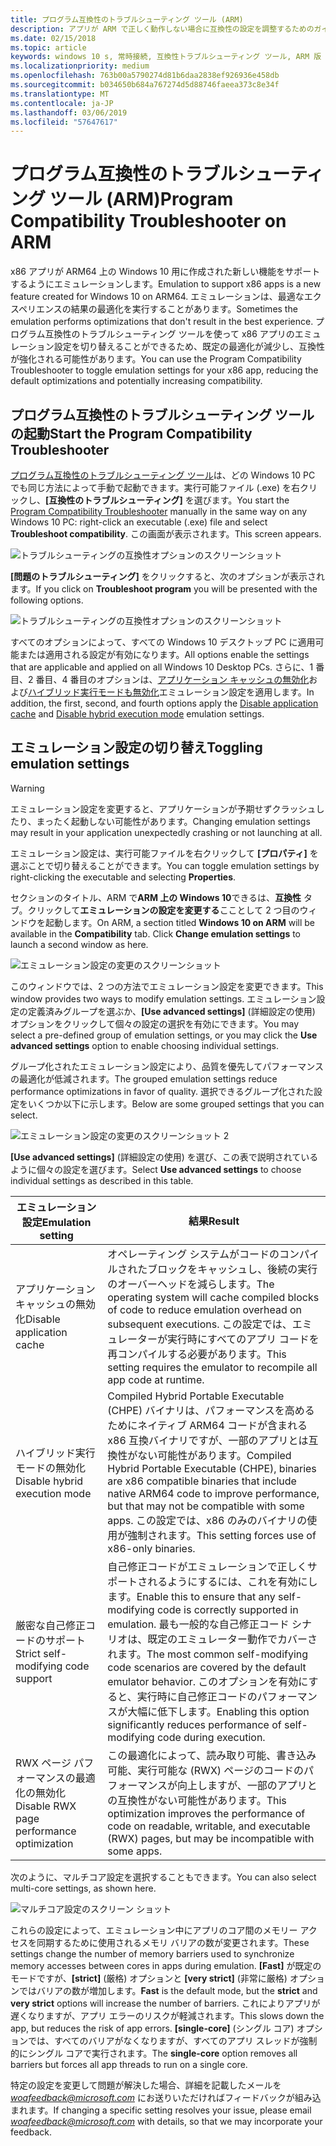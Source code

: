 ```yaml
---
title: プログラム互換性のトラブルシューティング ツール (ARM)
description: アプリが ARM で正しく動作しない場合に互換性の設定を調整するためのガイダンス
ms.date: 02/15/2018
ms.topic: article
keywords: windows 10 s, 常時接続, 互換性トラブルシューティング ツール, ARM 版 Windows
ms.localizationpriority: medium
ms.openlocfilehash: 763b00a5790274d81b6daa2838ef926936e458db
ms.sourcegitcommit: b034650b684a767274d5d88746faeea373c8e34f
ms.translationtype: MT
ms.contentlocale: ja-JP
ms.lasthandoff: 03/06/2019
ms.locfileid: "57647617"
---
```

# <a name="program-compatibility-troubleshooter-on-arm"></a><span data-ttu-id="9f97e-104">プログラム互換性のトラブルシューティング ツール (ARM)</span><span class="sxs-lookup"><span data-stu-id="9f97e-104">Program Compatibility Troubleshooter on ARM</span></span>
<span data-ttu-id="9f97e-105">x86 アプリが ARM64 上の Windows 10 用に作成された新しい機能をサポートするようにエミュレーションします。</span><span class="sxs-lookup"><span data-stu-id="9f97e-105">Emulation to support x86 apps is a new feature created for Windows 10 on ARM64.</span></span> <span data-ttu-id="9f97e-106">エミュレーションは、最適なエクスペリエンスの結果の最適化を実行することがあります。</span><span class="sxs-lookup"><span data-stu-id="9f97e-106">Sometimes the emulation performs optimizations that don't result in the best experience.</span></span> <span data-ttu-id="9f97e-107">プログラム互換性のトラブルシューティング ツールを使って x86 アプリのエミュレーション設定を切り替えることができるため、既定の最適化が減少し、互換性が強化される可能性があります。</span><span class="sxs-lookup"><span data-stu-id="9f97e-107">You can use the Program Compatibility Troubleshooter to toggle emulation settings for your x86 app, reducing the default optimizations and potentially increasing compatibility.</span></span>

## <a name="start-the-program-compatibility-troubleshooter"></a><span data-ttu-id="9f97e-108">プログラム互換性のトラブルシューティング ツールの起動</span><span class="sxs-lookup"><span data-stu-id="9f97e-108">Start the Program Compatibility Troubleshooter</span></span>
<span data-ttu-id="9f97e-109">[プログラム互換性のトラブルシューティング ツール](https://support.microsoft.com/en-us/help/15078/windows-make-older-programs-compatible)は、どの Windows 10 PC でも同じ方法によって手動で起動できます。実行可能ファイル (.exe) を右クリックし、**[互換性のトラブルシューティング]** を選びます。</span><span class="sxs-lookup"><span data-stu-id="9f97e-109">You start the [Program Compatibility Troubleshooter](https://support.microsoft.com/en-us/help/15078/windows-make-older-programs-compatible) manually in the same way on any Windows 10 PC: right-click an executable (.exe) file and select **Troubleshoot compatibility**.</span></span> <span data-ttu-id="9f97e-110">この画面が表示されます。</span><span class="sxs-lookup"><span data-stu-id="9f97e-110">This screen appears.</span></span>

![トラブルシューティングの互換性オプションのスクリーンショット](images/arm/Capture4.png)

<span data-ttu-id="9f97e-112">**[問題のトラブルシューティング]** をクリックすると、次のオプションが表示されます。</span><span class="sxs-lookup"><span data-stu-id="9f97e-112">If you click on **Troubleshoot program** you will be presented with the following options.</span></span>

![トラブルシューティングの互換性オプションのスクリーンショット](images/arm/Capture5.png)

<span data-ttu-id="9f97e-114">すべてのオプションによって、すべての Windows 10 デスクトップ PC に適用可能または適用される設定が有効になります。</span><span class="sxs-lookup"><span data-stu-id="9f97e-114">All options enable the settings that are applicable and applied on all Windows 10 Desktop PCs.</span></span> <span data-ttu-id="9f97e-115">さらに、1 番目、2 番目、4 番目のオプションは、[アプリケーション キャッシュの無効化](#disable-app-cache)および[ハイブリッド実行モードも無効化](#disable-hybrid-exec-mode)エミュレーション設定を適用します。</span><span class="sxs-lookup"><span data-stu-id="9f97e-115">In addition, the first, second, and fourth options apply the [Disable application cache](#disable-app-cache) and [Disable hybrid execution mode](#disable-hybrid-exec-mode) emulation settings.</span></span>

## <a name="toggling-emulation-settings"></a><span data-ttu-id="9f97e-116">エミュレーション設定の切り替え</span><span class="sxs-lookup"><span data-stu-id="9f97e-116">Toggling emulation settings</span></span>
> [!WARNING]
> <span data-ttu-id="9f97e-117">エミュレーション設定を変更すると、アプリケーションが予期せずクラッシュしたり、まったく起動しない可能性があります。</span><span class="sxs-lookup"><span data-stu-id="9f97e-117">Changing emulation settings may result in your application unexpectedly crashing or not launching at all.</span></span>

<span data-ttu-id="9f97e-118">エミュレーション設定は、実行可能ファイルを右クリックして **[プロパティ]** を選ぶことで切り替えることができます。</span><span class="sxs-lookup"><span data-stu-id="9f97e-118">You can toggle emulation settings by right-clicking the executable and selecting **Properties**.</span></span>

<span data-ttu-id="9f97e-119">セクションのタイトル、ARM で**ARM 上の Windows 10**できるは、**互換性** タブ。クリックして**エミュレーションの設定を変更する**こことして 2 つ目のウィンドウを起動します。</span><span class="sxs-lookup"><span data-stu-id="9f97e-119">On ARM, a section titled **Windows 10 on ARM** will be available in the **Compatibility** tab. Click **Change emulation settings** to launch a second window as here.</span></span>

![エミュレーション設定の変更のスクリーンショット](images/arm/Capture.png)

<span data-ttu-id="9f97e-121">このウィンドウでは、2 つの方法でエミュレーション設定を変更できます。</span><span class="sxs-lookup"><span data-stu-id="9f97e-121">This window provides two ways to modify emulation settings.</span></span> <span data-ttu-id="9f97e-122">エミュレーション設定の定義済みグループを選ぶか、**[Use advanced settings]** (詳細設定の使用) オプションをクリックして個々の設定の選択を有効にできます。</span><span class="sxs-lookup"><span data-stu-id="9f97e-122">You may select a pre-defined group of emulation settings, or you may click the **Use advanced settings** option to enable choosing individual settings.</span></span>

<span data-ttu-id="9f97e-123">グループ化されたエミュレーション設定により、品質を優先してパフォーマンスの最適化が低減されます。</span><span class="sxs-lookup"><span data-stu-id="9f97e-123">The grouped emulation settings reduce performance optimizations in favor of quality.</span></span> <span data-ttu-id="9f97e-124">選択できるグループ化された設定をいくつか以下に示します。</span><span class="sxs-lookup"><span data-stu-id="9f97e-124">Below are some grouped settings that you can select.</span></span>

![エミュレーション設定の変更のスクリーンショット 2](images/arm/Capture2.png)

<span data-ttu-id="9f97e-126">**[Use advanced settings]** (詳細設定の使用) を選び、この表で説明されているように個々の設定を選びます。</span><span class="sxs-lookup"><span data-stu-id="9f97e-126">Select **Use advanced settings** to choose individual settings as described in this table.</span></span>

| <span data-ttu-id="9f97e-127">エミュレーション設定</span><span class="sxs-lookup"><span data-stu-id="9f97e-127">Emulation setting</span></span> | <span data-ttu-id="9f97e-128">結果</span><span class="sxs-lookup"><span data-stu-id="9f97e-128">Result</span></span> |
| ----------------- | ----------- |
| <p id="disable-app-cache"><span data-ttu-id="9f97e-129">アプリケーション キャッシュの無効化</span><span class="sxs-lookup"><span data-stu-id="9f97e-129">Disable application cache</span></span></p> | <span data-ttu-id="9f97e-130">オペレーティング システムがコードのコンパイルされたブロックをキャッシュし、後続の実行のオーバーヘッドを減らします。</span><span class="sxs-lookup"><span data-stu-id="9f97e-130">The operating system will cache compiled blocks of code to reduce emulation overhead on subsequent executions.</span></span> <span data-ttu-id="9f97e-131">この設定では、エミュレーターが実行時にすべてのアプリ コードを再コンパイルする必要があります。</span><span class="sxs-lookup"><span data-stu-id="9f97e-131">This setting requires the emulator to recompile all app code at runtime.</span></span> |
| <p id="disable-hybrid-exec-mode"><span data-ttu-id="9f97e-132">ハイブリッド実行モードの無効化</span><span class="sxs-lookup"><span data-stu-id="9f97e-132">Disable hybrid execution mode</span></span></p> | <span data-ttu-id="9f97e-133">Compiled Hybrid Portable Executable (CHPE) バイナリは、パフォーマンスを高めるためにネイティブ ARM64 コードが含まれる x86 互換バイナリですが、一部のアプリとは互換性がない可能性があります。</span><span class="sxs-lookup"><span data-stu-id="9f97e-133">Compiled Hybrid Portable Executable (CHPE), binaries are x86 compatible binaries that include native ARM64 code to improve performance, but that may not be compatible with some apps.</span></span> <span data-ttu-id="9f97e-134">この設定では、x86 のみのバイナリの使用が強制されます。</span><span class="sxs-lookup"><span data-stu-id="9f97e-134">This setting forces use of x86-only binaries.</span></span> |
| <span data-ttu-id="9f97e-135">厳密な自己修正コードのサポート</span><span class="sxs-lookup"><span data-stu-id="9f97e-135">Strict self-modifying code support</span></span> | <span data-ttu-id="9f97e-136">自己修正コードがエミュレーションで正しくサポートされるようにするには、これを有効にします。</span><span class="sxs-lookup"><span data-stu-id="9f97e-136">Enable this to ensure that any self-modifying code is correctly supported in emulation.</span></span> <span data-ttu-id="9f97e-137">最も一般的な自己修正コード シナリオは、既定のエミュレーター動作でカバーされます。</span><span class="sxs-lookup"><span data-stu-id="9f97e-137">The most common self-modifying code scenarios are covered by the default emulator behavior.</span></span> <span data-ttu-id="9f97e-138">このオプションを有効にすると、実行時に自己修正コードのパフォーマンスが大幅に低下します。</span><span class="sxs-lookup"><span data-stu-id="9f97e-138">Enabling this option significantly reduces performance of self-modifying  code during execution.</span></span> |
| <span data-ttu-id="9f97e-139">RWX ページ パフォーマンスの最適化の無効化</span><span class="sxs-lookup"><span data-stu-id="9f97e-139">Disable RWX page performance optimization</span></span> | <span data-ttu-id="9f97e-140">この最適化によって、読み取り可能、書き込み可能、実行可能な (RWX) ページのコードのパフォーマンスが向上しますが、一部のアプリとの互換性がない可能性があります。</span><span class="sxs-lookup"><span data-stu-id="9f97e-140">This optimization improves the performance of code on readable, writable, and executable (RWX) pages, but may be incompatible with some apps.</span></span> |

<span data-ttu-id="9f97e-141">次のように、マルチコア設定を選択することもできます。</span><span class="sxs-lookup"><span data-stu-id="9f97e-141">You can also select multi-core settings, as shown here.</span></span>

![マルチコア設定のスクリーン ショット](images/arm/Capture3.png)

<span data-ttu-id="9f97e-143">これらの設定によって、エミュレーション中にアプリのコア間のメモリー アクセスを同期するために使用されるメモリ バリアの数が変更されます。</span><span class="sxs-lookup"><span data-stu-id="9f97e-143">These settings change the number of memory barriers used to synchronize memory accesses between cores in apps during emulation.</span></span> <span data-ttu-id="9f97e-144">**[Fast]** が既定のモードですが、**[strict]** (厳格) オプションと **[very strict]** (非常に厳格) オプションではバリアの数が増加します。</span><span class="sxs-lookup"><span data-stu-id="9f97e-144">**Fast** is the default mode, but the **strict** and **very strict** options will increase the number of barriers.</span></span> <span data-ttu-id="9f97e-145">これによりアプリが遅くなりますが、アプリ エラーのリスクが軽減されます。</span><span class="sxs-lookup"><span data-stu-id="9f97e-145">This slows down the app, but reduces the risk of app errors.</span></span> <span data-ttu-id="9f97e-146">**[single-core]** (シングル コア) オプションでは、すべてのバリアがなくなりますが、すべてのアプリ スレッドが強制的にシングル コアで実行されます。</span><span class="sxs-lookup"><span data-stu-id="9f97e-146">The **single-core** option removes all barriers but forces all app threads to run on a single core.</span></span>

<span data-ttu-id="9f97e-147">特定の設定を変更して問題が解決した場合、詳細を記載したメールを *woafeedback@microsoft.com* にお送りいただければフィードバックが組み込まれます。</span><span class="sxs-lookup"><span data-stu-id="9f97e-147">If changing a specific setting resolves your issue, please email *woafeedback@microsoft.com* with details, so that we may incorporate your feedback.</span></span>